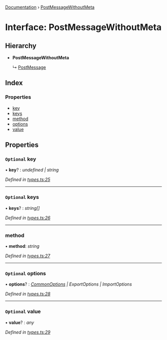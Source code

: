 [Documentation](../README.md) › [PostMessageWithoutMeta](postmessagewithoutmeta.md)

# Interface: PostMessageWithoutMeta

## Hierarchy

* **PostMessageWithoutMeta**

  ↳ [PostMessage](postmessage.md)

## Index

### Properties

* [key](postmessagewithoutmeta.md#optional-key)
* [keys](postmessagewithoutmeta.md#optional-keys)
* [method](postmessagewithoutmeta.md#method)
* [options](postmessagewithoutmeta.md#optional-options)
* [value](postmessagewithoutmeta.md#optional-value)

## Properties

### `Optional` key

• **key**? : *undefined | string*

*Defined in [types.ts:25](https://github.com/badbatch/cachemap/blob/f503e0e/packages/core-worker/src/types.ts#L25)*

___

### `Optional` keys

• **keys**? : *string[]*

*Defined in [types.ts:26](https://github.com/badbatch/cachemap/blob/f503e0e/packages/core-worker/src/types.ts#L26)*

___

###  method

• **method**: *string*

*Defined in [types.ts:27](https://github.com/badbatch/cachemap/blob/f503e0e/packages/core-worker/src/types.ts#L27)*

___

### `Optional` options

• **options**? : *[CommonOptions](commonoptions.md) | ExportOptions | ImportOptions*

*Defined in [types.ts:28](https://github.com/badbatch/cachemap/blob/f503e0e/packages/core-worker/src/types.ts#L28)*

___

### `Optional` value

• **value**? : *any*

*Defined in [types.ts:29](https://github.com/badbatch/cachemap/blob/f503e0e/packages/core-worker/src/types.ts#L29)*

